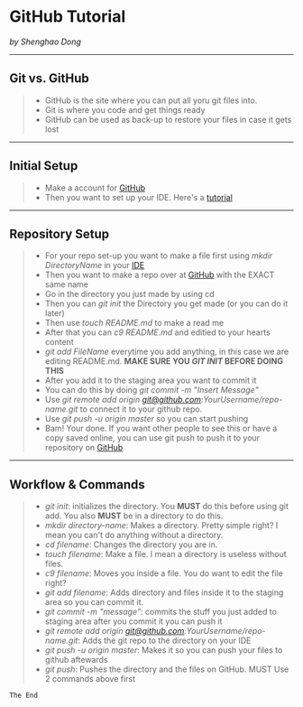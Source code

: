 # GitHub Tutorial

_by Shenghao Dong_

---
## Git vs. GitHub
> - GitHub is the site where you can put all yoru git files into.  
> - Git is where you code and get things ready   
> - GitHub can be used as back-up to restore your files in case it gets lost  

---
## Initial Setup
> - Make a account for [GitHub](https://www.github.com)  
> - Then you want to set up your IDE. Here's a [tutorial](https://docs.google.com/presentation/d/1t3isDyU7pL84iU5s0UehTuGxhPMFC3Obs38xudrd49o/edit)


---
## Repository Setup
> - For your repo set-up you want to make a file first using _mkdir DirectoryName_ in your [IDE](ide.cs50.io)  
> - Then you want to make a repo over at [GitHub](github.com) with the EXACT same name   
> - Go in the directory you just made by using cd   
> - Then you can _git init_ the Directory you get made (or you can do it later)   
> - Then use _touch README.md_ to make a read me   
> - After that you can _c9 README.md_ and editied to your hearts content   
> - _git add FileName_ everytime you add anything, in this case we are editing README.md. **MAKE SURE YOU _GIT INIT_ BEFORE DOING THIS**   
> - After you add it to the staging area you want to commit it   
> - You can do this by doing _git commit -m "Insert Message"_ 
> - Use _git remote add origin git@github.com:YourUsername/repo-name.git_ to connect it to your github repo.
> - Use _git push -u origin master_ so you can start pushing
> - Bam! Your done. If you want other people to see this or have a copy saved online, you can use git push to push it to your repository on [GitHub](Github.com)   


---
## Workflow & Commands
> - _git init_: initializes the directory. You **MUST** do this before using git add. You also **MUST** be in a directory to do this.
> - _mkdir directory-name_: Makes a directory. Pretty simple right? I mean you can't do anything without a directory.
> - _cd filename_: Changes the directory you are in.
> - _touch filename_: Make a file. I mean a directory is useless without files.
> - _c9 filename_: Moves you inside a file. You do want to edit the file right?
> - _git add filename_: Adds directory and files inside it to the staging area so you can commit it.
> - _git commit -m "message"_: commits the stuff you just added to staging area after you commit it you can push it
> - _git remote add origin git@github.com:YourUsername/repo-name.git_: Adds the git repo to the directory on your IDE
> - _git push -u origin master_: Makes it so you can push your files to github aftewards
> - _git push_: Pushes the directory and the files on GitHub. MUST Use 2 commands above first


```css
The End
```